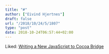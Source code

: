 ```yaml
---
title: "#"
author: ["Eivind Hjertnes"]
draft: false
url: "/2018/10/24/5/1807"
type: "post"
date: 2018-10-24T06:57:44+02:00
---
```


Liked:
[Writing
a New JavaScript to Cocoa Bridge](http://shapeof.com/archives/2018/9/writing%5Fa%5Fnew%5Fjavascript%5Fto%5Fcocoa%5Fbridge.html)
